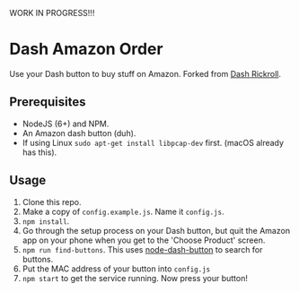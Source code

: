 WORK IN PROGRESS!!!

# Dash Amazon Order

Use your Dash button to buy stuff on Amazon. Forked from [Dash Rickroll](https://github.com/girliemac/dash-rickroll).

## Prerequisites

* NodeJS (6+) and NPM.
* An Amazon dash button (duh).
* If using Linux `sudo apt-get install libpcap-dev` first. (macOS already has this).

## Usage

1. Clone this repo.
1. Make a copy of `config.example.js`. Name it `config.js`.
1. `npm install`.
1. Go through the setup process on your Dash button, but quit the Amazon app on your phone when you get to the 'Choose Product' screen.
1. `npm run find-buttons`. This uses [node-dash-button](https://www.npmjs.com/package/node-dash-button) to search for buttons.
1. Put the MAC address of your button into `config.js`
1. `npm start` to get the service running. Now press your button!

